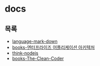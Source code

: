 # docs

## 목록
* [language-mark-down](https://github.com/justsoo/docs/blob/master/language-mark-down.md)
* [books-엔터프라이즈 어플리케이션 아키텍처](https://github.com/justsoo/docs/blob/master/books-patterns-of-enterprise-application-architecture.md)
* [think-nodejs](https://github.com/justsoo/docs/blob/master/think-nodejs.md)
* [books-The-Clean-Coder](https://github.com/justsoo/docs/blob/master/books-The-Clean-Coder.md)
